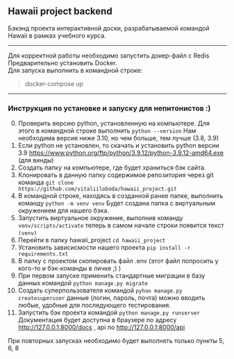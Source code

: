 ## Hawaii project backend

Бэкэнд проекта интерактивной доски, разрабатываемой командой Hawaii в рамках учебного курса.

___

Для корректной работы необходимо запустить докер-файл с Redis  
Предварительно установить Docker.  
Для запуска выполнить в командной строке:
> docker-compose up

____

### Инструкция по установке и запуску для непитонистов :)

0. Проверить вeрсию python, установленную на компьютере.
Для этого в командной строке выполнить `python --version`
Нам необходима версия ниже 3.10, но чем больше, тем лучше (3.8, 3.9)
1. Если python не установлен, то скачать и установить python версии 3.9
https://www.python.org/ftp/python/3.9.12/python-3.9.12-amd64.exe (для винды)
2. Создать папку на компьютере, где будет храниться бэк сайта.
3. Клонировать в данную папку содержимое репозитория через git
команда `git clone https://github.com/vitaliiloboda/hawaii_project.git`
4. В командной строке, находясь в созданной ранее папке, выполнить команду
`python -m venv venv`
Будет создана папка с виртуальным окружением для нашего бэка.
5. Запустить виртуальное окружение, выполнив команду
`venv/scripts/activate`
теперь в самом начале строки появится текст `(venv)`
6. Перейти в папку hawaii_project
`cd hawaii_project`
7. Установить зависисмости нашего проекта
`pip install -r requirements.txt`
8. В папку с проектом скопировать файл .env (этот файл попросить у кого-то и бэк-команды в личке ;) )
9. При первом запуске применить стандартные миграции в базу данных командой
`python manage.py migrate`
10. Создать суперпользователя командой 
`pyhon manage.py createsuperuser`
данные (логин, пароль, почта) можно вводить любые, удобные для последующего тестирования.
11. Запустить бэк проекта командой 
`python manage.py runserver`
Документация будет доступна в браузере по адресу http://127.0.0.1:8000/docs , api по http://127.0.0.1:8000/api

При повторных запусках необходимо будет выполнять только пункты 5, 6, 8 
